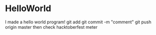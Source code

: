 # HelloWorld
I made a hello world program!
git add
git commit -m "comment"
git push origin master
 then check hacktoberfest meter
